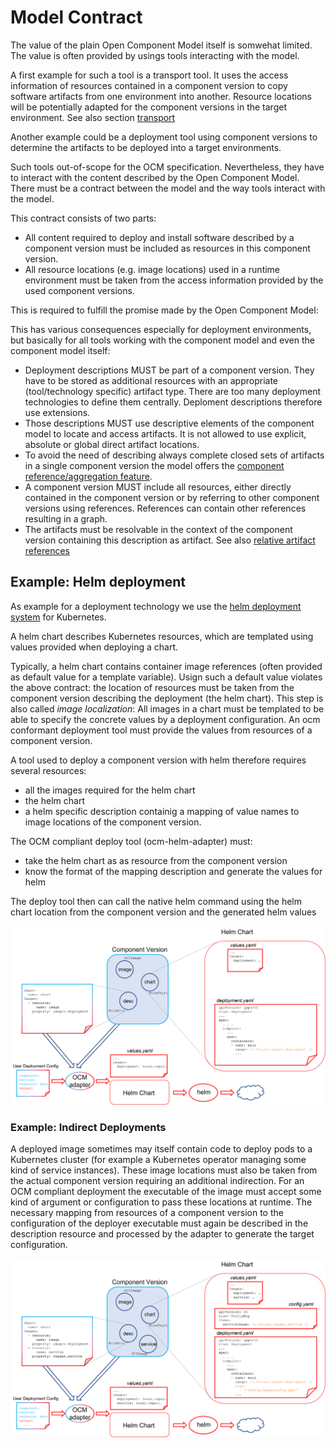 # Model Contract

The value of the plain Open Component Model itself is somwehat limited. The value is often provided by usings tools interacting with the model.

A first example for such a tool is a transport tool. It uses the access information of resources contained in a component version to copy software artifacts from one environment into another. Resource locations will be potentially adapted for the component versions in the target environment. See also section [transport](../02-processing/02-transport.md)

Another example could be a deployment tool using component versions to determine the artifacts to be deployed into a target environments.

Such tools out-of-scope for the OCM specification. Nevertheless, they have to interact with the content described by the Open Component Model. There must be a contract between the model and the way tools interact with the model.

This contract consists of two parts:

- All content required to deploy and install software described by a component version must be included as resources in this component version.
- All resource locations (e.g. image locations) used in a runtime environment must be taken from the access information provided by the used component versions.

This is required to fulfill the promise made by the Open Component Model:

This has various consequences especially for deployment environments, but basically for all tools working with the component model and even the component model itself:

- Deployment descriptions MUST be part of a component version. They have to be stored as additional resources with an appropriate (tool/technology specific) artifact type. There are too many deployment technologies to define them centrally. Deploment descriptions therefore use extensions.
- Those descriptions MUST use descriptive elements of the component model to locate and access artifacts. It is not allowed to use explicit, absolute or global direct artifact locations.
- To avoid the need of describing always complete closed sets of artifacts in a single component version the model offers the [component reference/aggregation feature](../02-processing/01-references.md).
- A component version MUST include all resources, either directly contained in the component version or by referring to other component versions using references. References can contain other references resulting in a graph.
- The artifacts must be resolvable in the context of the component version containing this description as artifact. See also [relative artifact references](../02-processing/01-references.md#relative-artifact-references)

## Example: Helm deployment

As example for a deployment technology we use the [helm deployment system](https://helm.sh/) for Kubernetes.

A helm chart describes Kubernetes resources, which are templated using values provided when deploying a chart.

Typically, a helm chart contains container image references (often provided as default value for a template variable). Usign such a default value violates the above contract: the location of resources must be taken from the component version describing the deployment (the helm chart). This step is also called *image localization*: All images in a chart must be templated to be able to specify the concrete values by a deployment configuration. An ocm conformant deployment tool must provide the values from resources of a component version.

A tool used to deploy a component version with helm therefore requires several resources:
- all the images required for the helm chart
- the helm chart
- a helm specific description containig a mapping of value names to image locations of the component version.

The OCM compliant deploy tool (ocm-helm-adapter) must:
- take the helm chart as as resource from the component version
- know the format of the mapping description and generate the values for helm

The deploy tool then can call the native helm command using the helm chart location from the component version and the generated helm values

<div align="center">
<img src="ocm-helm-simple.png" alt="OCM and Helm Deployments" width="800"/>
</div>

### Example: Indirect Deployments

A deployed image sometimes may itself contain code to deploy pods to a Kubernetes cluster (for example a Kubernetes operator managing some kind of service instances). These image locations must also be taken from the actual component version requiring an additional indirection. For an OCM compliant deployment the executable of the image must accept some kind of argument or configuration to pass these locations at runtime. The necessary mapping from resources of a component version to the configuration of the deployer executable must again be described in the description resource and processed by the adapter to generate the target configuration.

<div align="center">
<img src="ocm-helm-indirect.png" alt="OCM and Helm Deployments with indirect Deployments" width="800"/>
</div>